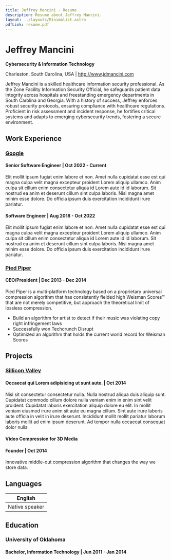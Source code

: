 ```yaml
---
title: Jeffrey Mancini - Resume
description: Resume about Jeffrey Mancini.
layout: ../layouts/Minimalist.astro
pdfLink: resume.pdf
---
```


# Jeffrey Mancini

**Cybersecurity & Information Technology**

Charleston, South Carolina, USA | http://www.jdmancini.com

Jeffrey Mancini is a skilled healthcare information security professional. As the Zone Facility Information Security Official, he safeguards patient data integrity across hospitals and freestanding emergency departments in South Carolina and Georgia. With a history of success, Jeffrey enforces robust security protocols, ensuring compliance with healthcare regulations. Proficient in risk assessment and incident response, he fortifies critical systems and adapts to emerging cybersecurity trends, fostering a secure environment.

## Work Experience

### [Google](https://www.google.com/)

#### Senior Software Engineer | Oct 2022 - Current

Elit mollit ipsum fugiat enim labore et non. Amet nulla cupidatat esse est qui magna culpa velit magna excepteur proident Lorem aliquip ullamco. Anim culpa sit cillum enim consectetur aliqua id Lorem aute id id laborum. Sit nostrud ea anim et deserunt cillum sint culpa laboris. Nisi magna amet minim esse dolore. Do officia ipsum duis exercitation incididunt irure pariatur.

#### Software Engineer | Aug 2018 - Oct 2022

Elit mollit ipsum fugiat enim labore et non. Amet nulla cupidatat esse est qui magna culpa velit magna excepteur proident Lorem aliquip ullamco. Anim culpa sit cillum enim consectetur aliqua id Lorem aute id id laborum. Sit nostrud ea anim et deserunt cillum sint culpa laboris. Nisi magna amet minim esse dolore. Do officia ipsum duis exercitation incididunt irure pariatur.

### [Pied Piper](http://piedpiper.com/)

#### CEO/President | Dec 2013 - Dec 2014

Pied Piper is a multi-platform technology based on a proprietary universal compression algorithm that has consistently fielded high Weisman Scores™ that are not merely competitive, but approach the theoretical limit of lossless compression.

- Build an algorithm for artist to detect if their music was violating copy right infringement laws
- Successfully won Techcrunch Disrupt
- Optimized an algorithm that holds the current world record for Weisman Scores

## Projects

### [Sillicon Valley](<https://en.wikipedia.org/wiki/Silicon_Valley_(TV_series)>)

#### Occaecat qui Lorem adipisicing ut sunt aute. | Oct 2014

Nisi sit consectetur consectetur nulla. Nulla nostrud aliqua duis aliquip sunt. Cupidatat commodo cillum dolore nulla veniam enim in enim sint velit proident. Cupidatat laboris exercitation aliquip dolore eu elit. In mollit veniam eiusmod irure anim sit aute eu magna cillum. Sint aute irure laboris aute officia in velit in irure deserunt. Incididunt mollit mollit pariatur laborum laboris mollit ad enim ipsum deserunt. Ad tempor nulla occaecat consequat dolor nulla

#### Video Compression for 3D Media

#### Founder | Oct 2014

Innovative middle-out compression algorithm that changes the way we store data.

## Languages

| English        |
| -------------- |
| Native speaker |

## Education

### University of Oklahoma

#### Bachelor, Information Technology | Jun 2011 - Jan 2014
